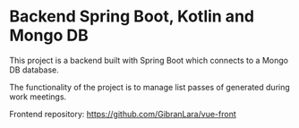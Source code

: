 # Backend Spring Boot, Kotlin and Mongo DB

This project is a backend built with Spring Boot which connects to a Mongo DB database.

The functionality of the project is to manage list passes of generated during work meetings.

Frontend repository: https://github.com/GibranLara/vue-front
